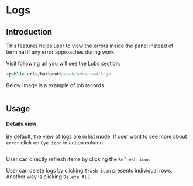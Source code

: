 # Logs

[comment]: <> ([[toc]])

## Introduction

This features helps  user to view the errors inside the panel instead of terminal if any error approaches during work.

Visit following url you will see the Lobs section:

```php
<public-url>/backend#/vaah/advanced/logs
```

Below Image is a example of job records.

<img :src="$withBase('/images/logs-1.png')">

## Usage

#### Details view

By default, the view of logs are in list mode. 
If user want to see more about `error` click on `Eye icon` in action column.


<img :src="$withBase('/images/logs-2.png')">


User can directly refresh items by clicking the `Refresh icon`

User can delete logs by clicking `Trash icon` presents individual rows.
Another way is clicking `Delete All`.

<img :src="$withBase('/images/logs-3.png')">
